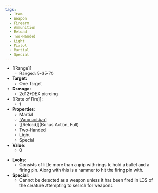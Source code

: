 ```yaml
---
tags:
  - Item
  - Weapon
  - Firearm
  - Ammunition
  - Reload
  - Two-Handed
  - Light
  - Pistol
  - Martial
  - Special
---
```

- [[Range]]:
	- Ranged: 5-35-70
- **Target:**
	- One Target
- **Damage**:
	- 2d12+DEX piercing
- [[Rate of Fire]]:
	- 1
- **Properties**:
	- Martial
	- [[Ammunition]](1)
	- [[Reload]](Bonus Action, Full)
	- Two-Handed
	- Light
	- Special
- **Value**:
	- 0
* **Looks**:
	* Consists of little more than a grip with rings to hold a bullet and a firing pin. Along with this is a hammer to hit the firing pin with.
* **Special**:
	* Cannot be detected as a weapon unless it has been fired in LOS of the creature attempting to search for weapons.